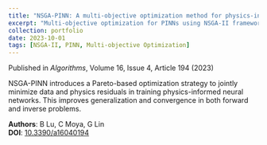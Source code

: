 ```yaml
---
title: "NSGA-PINN: A multi-objective optimization method for physics-informed neural network training"
excerpt: "Multi-objective optimization for PINNs using NSGA-II frameworks.<br/>"
collection: portfolio
date: 2023-10-01
tags: [NSGA-II, PINN, Multi-objective Optimization]
---
```


Published in *Algorithms*, Volume 16, Issue 4, Article 194 (2023)

NSGA-PINN introduces a Pareto-based optimization strategy to jointly minimize data and physics residuals in training physics-informed neural networks. This improves generalization and convergence in both forward and inverse problems.

**Authors**: B Lu, C Moya, G Lin  
**DOI**: [10.3390/a16040194](https://doi.org/10.3390/a16040194)
